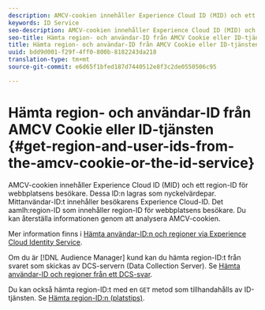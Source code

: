 ```yaml
---
description: AMCV-cookien innehåller Experience Cloud ID (MID) och ett region-ID för webbplatsens besökare. Dessa ID:n lagras som nyckelvärdepar. Mittanvändar-ID:t innehåller besökarens Experience Cloud-ID. Regionens id innehåller region-id:t för webbplatsens besökare. Du kan återställa informationen genom att analysera AMCV-cookien.
keywords: ID Service
seo-description: AMCV-cookien innehåller Experience Cloud ID (MID) och ett region-ID för webbplatsens besökare. Dessa ID:n lagras som nyckelvärdepar. Mittanvändar-ID:t innehåller besökarens Experience Cloud-ID. Regionens id innehåller region-id:t för webbplatsens besökare. Du kan återställa informationen genom att analysera AMCV-cookien.
seo-title: Hämta region- och användar-ID från AMCV Cookie eller ID-tjänsten
title: Hämta region- och användar-ID från AMCV Cookie eller ID-tjänsten
uuid: bdd9d001-f29f-4ff0-800b-8182243da218
translation-type: tm+mt
source-git-commit: e6d65f1bfed187d7440512e8f3c2de0550506c95

---
```



# Hämta region- och användar-ID från AMCV Cookie eller ID-tjänsten {#get-region-and-user-ids-from-the-amcv-cookie-or-the-id-service}

AMCV-cookien innehåller Experience Cloud ID (MID) och ett region-ID för webbplatsens besökare. Dessa ID:n lagras som nyckelvärdepar. Mittanvändar-ID:t innehåller besökarens Experience Cloud-ID. Det aamlh:region-ID som innehåller region-ID för webbplatsens besökare. Du kan återställa informationen genom att analysera AMCV-cookien.

Mer information finns i [Hämta användar-ID:n och regioner via Experience Cloud Identity Service](https://marketing.adobe.com/resources/help/en_US/aam/dcs-mcid-ids.html).

Om du är [!DNL Audience Manager] kund kan du hämta region-ID:t från svaret som skickas av DCS-servern (Data Collection Server). Se [Hämta användar-ID och regioner från ett DCS-svar](https://marketing.adobe.com/resources/help/en_US/aam/dcs-aam-ids.html).

Du kan också hämta region-ID:t med en `GET` metod som tillhandahålls av ID-tjänsten. Se [Hämta region-ID:n (platstips)](../library/get-set/getlocationhint.md#reference-a761030ff06c4439946bb56febf42d4c).
